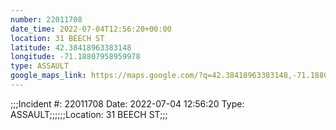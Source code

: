 ```yaml
---
number: 22011708
date_time: 2022-07-04T12:56:20+00:00
location: 31 BEECH ST
latitude: 42.38418963383148
longitude: -71.18807958959978
type: ASSAULT
google_maps_link: https://maps.google.com/?q=42.38418963383148,-71.18807958959978
---
```


;;;Incident #: 22011708   Date: 2022-07-04 12:56:20    Type: ASSAULT;;;;;;Location: 31 BEECH ST;;;

